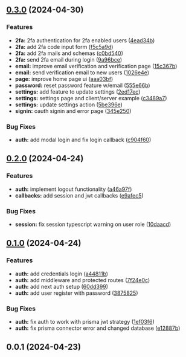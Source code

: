 

## [0.3.0](https://github.com/bikrantlabs/next-auth-starter/compare/0.2.0...0.3.0) (2024-04-30)


### Features

* **2fa:** 2fa authentication for 2fa enabled users ([4ead34b](https://github.com/bikrantlabs/next-auth-starter/commit/4ead34b0331fdbf86aec946a86680e1e1f8c16d6))
* **2fa:** add 2fa code input form ([f5c5a9d](https://github.com/bikrantlabs/next-auth-starter/commit/f5c5a9dc9c7254893dd2cff4a95506e36a635ece))
* **2fa:** add 2fa mails and schemas ([c0bd540](https://github.com/bikrantlabs/next-auth-starter/commit/c0bd540012d4441b7aade6abac7e557c453334fd))
* **2fa:** send 2fa email during login ([9a96bce](https://github.com/bikrantlabs/next-auth-starter/commit/9a96bce70885274b298a594ab709faa7a9dae243))
* **email:** improve email verification and verification page ([15c367b](https://github.com/bikrantlabs/next-auth-starter/commit/15c367b0200614a0abaa0011841f5fd3c0424b76))
* **email:** send verification email to new users ([1026e4e](https://github.com/bikrantlabs/next-auth-starter/commit/1026e4ef45c44af003de1a5018f6923570beba72))
* **page:** improve home page ui ([aaa03bf](https://github.com/bikrantlabs/next-auth-starter/commit/aaa03bf1d215676b0aba3408b837b12c53319b86))
* **password:** reset password feature w/email ([555e66b](https://github.com/bikrantlabs/next-auth-starter/commit/555e66bf55cb5b13be6d103dfdab02f1cced8429))
* **settings:** add feature to update settings ([2ed17ec](https://github.com/bikrantlabs/next-auth-starter/commit/2ed17ec2e9c2b6977d0c55b7015d83dec7bc0262))
* **settings:** settings page and client/server example ([c3489a7](https://github.com/bikrantlabs/next-auth-starter/commit/c3489a741e05bfd24c93ee74549185df18c4fbd2))
* **settings:** update settings action ([5be396e](https://github.com/bikrantlabs/next-auth-starter/commit/5be396e4ad4604311f64e18a04e44a796414e06b))
* **signin:** oauth signin and error page ([345e250](https://github.com/bikrantlabs/next-auth-starter/commit/345e2504144c20ab49e627dac7289eb979adfd71))


### Bug Fixes

* **auth:** add modal login and fix login callback ([c904f60](https://github.com/bikrantlabs/next-auth-starter/commit/c904f6082a668d32eb58b6c3568def906e6b7eab))

## [0.2.0](https://github.com/bikrantlabs/next-auth-starter/compare/0.1.0...0.2.0) (2024-04-24)


### Features

* **auth:** implement logout functionality ([a46a97f](https://github.com/bikrantlabs/next-auth-starter/commit/a46a97f38e24171af66f4b7736be9d8c3ac1b334))
* **callbacks:** add session and jwt callbacks ([e9afec5](https://github.com/bikrantlabs/next-auth-starter/commit/e9afec5fa763197504d493b9effeffa8f15ff9f4))


### Bug Fixes

* **session:** fix session typescript warning on user role ([10daacd](https://github.com/bikrantlabs/next-auth-starter/commit/10daacd4a68722ffb51262f790385a8f617f2fed))

## [0.1.0](https://github.com/bikrantlabs/next-auth-starter/compare/0.0.1...0.1.0) (2024-04-24)


### Features

* **auth:** add credentials login ([a44811b](https://github.com/bikrantlabs/next-auth-starter/commit/a44811bb1e27bfb100bc1abe39b0fb23eac7e213))
* **auth:** add middleware and protected routes ([7f24e0c](https://github.com/bikrantlabs/next-auth-starter/commit/7f24e0cb120fcfa9cfb44c9a4ffe1aaeee4d44d0))
* **auth:** add next auth setup ([60dd399](https://github.com/bikrantlabs/next-auth-starter/commit/60dd3994acb159f5f1c978012d0793a016c8e3c8))
* **auth:** add user register with password ([3875825](https://github.com/bikrantlabs/next-auth-starter/commit/3875825033c0e9107483c6635a38c5f965d8ea72))


### Bug Fixes

* **auth:** fix auth to work with prisma jwt strategy ([1ef03f6](https://github.com/bikrantlabs/next-auth-starter/commit/1ef03f6ef57b32927a43505899917e9385325e7d))
* **auth:** fix prisma connector error and changed database ([e12887b](https://github.com/bikrantlabs/next-auth-starter/commit/e12887b2f90d8a9926a1c843441f4ad8bc7e389e))

## 0.0.1 (2024-04-23)
